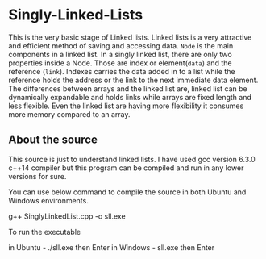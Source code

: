 # Singly-Linked-Lists

This is the very basic stage of Linked lists. Linked lists is a very attractive and efficient method of saving and accessing data. ``Node`` is the main components in a linked list. In a singly linked list, there are only two properties inside a Node. Those are index or element(``data``) and the reference (``link``). Indexes carries the data added in to a list while the reference holds the address or the link to the next immediate data element. The differences between arrays and the linked list are, linked list can be dynamically expandable and holds links while arrays are fixed length and less flexible. Even the linked list are having more flexibility it consumes more memory compared to an array.


## About the source

This source is just to understand linked lists. I have used gcc version 6.3.0 c++14 compiler but this program can be compiled and run in any lower versions for sure. 


You can use below command to compile the source in both Ubuntu and Windows environments.

g++ SinglyLinkedList.cpp -o sll.exe


To run the executable

in Ubuntu  - ./sll.exe then Enter
in Windows - sll.exe then Enter
